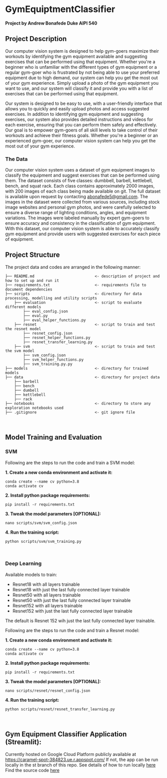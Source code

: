 # GymEquiptmentClassifier
**Project by Andrew Bonafede Duke AIPI 540**

## Project Description
Our computer vision system is designed to help gym-goers maximize their workouts by identifying the gym equipment available and suggesting exercises that can be performed using that equipment. Whether you're a beginner who is unfamiliar with the different types of gym equipment or a regular gym-goer who is frustrated by not being able to use your preferred equipment due to high demand, our system can help you get the most out of your gym experience. Simply upload a photo of the gym equipment you want to use, and our system will classify it and provide you with a list of exercises that can be performed using that equipment.

Our system is designed to be easy to use, with a user-friendly interface that allows you to quickly and easily upload photos and access suggested exercises. In addition to identifying gym equipment and suggesting exercises, our system also provides detailed instructions and videos for each exercise, ensuring that you can perform them safely and effectively. Our goal is to empower gym-goers of all skill levels to take control of their workouts and achieve their fitness goals. Whether you're a beginner or an experienced gym-goer, our computer vision system can help you get the most out of your gym experience.

### The Data
Our computer vision system uses a dataset of gym equipment images to classify the equipment and suggest exercises that can be performed using them. The dataset consists of five classes: dumbbell, barbell, kettlebell, bench, and squat rack. Each class contains approximately 2000 images, with 200 images of each class being made available on git. The full dataset is available upon request by contacting abonafede5@gmail.com. The images in the dataset were collected from various sources, including stock image websites and personal gym photos, and were carefully selected to ensure a diverse range of lighting conditions, angles, and equipment variations. The images were labeled manually by expert gym-goers to ensure accuracy and consistency in the classification of gym equipment. With this dataset, our computer vision system is able to accurately classify gym equipment and provide users with suggested exercises for each piece of equipment.

## Project Structure
The project data and codes are arranged in the following manner:

```
├── README.md                           <- description of project and how to set up and run it
├── requirements.txt                    <- requirements file to document dependencies
├── scripts                             <- directory for data processing, modelling and utility scripts
    ├── evaluation                      <- script to evaluate different models
        ├── eval_config.json
        ├── eval.py
        ├── eval_helper_functions.py
    ├── resnet                          <- script to train and test the resnet model
        ├── resnet_config.json
        ├── resnet_helper_functions.py
        ├── resnet_transfer_learning.py
    ├── svm                             <- script to train and test the svm model
        ├── svm_config.json
        ├── svm_helper_functions.py
        ├── svm_training.py.py
├── models                              <- directory for trained models
├── data                                <- directory for project data 
    ├── barbell
    ├── bench
    ├── dumbell
    ├── kettlebell
    ├── rack
├── notebooks                           <- directory to store any exploration notebooks used
├── .gitignore                          <- git ignore file
```

&nbsp;
## Model Training and Evaluation

### SVM
Following are the steps to run the code and train a SVM model:

**1. Create a new conda environment and activate it:** 
```
conda create --name cv python=3.8
conda activate cv
```
**2. Install python package requirements:** 
```
pip install -r requirements.txt 
```

**3. Tweak the model parameters [OPTIONAL]:** 
```
nano scripts/svm/svm_config.json
```

**4. Run the training script:** 
```
python scripts/svm/svm_training.py
```
&nbsp;

### Deep Learning
Available models to train:
- Resnet18 with all layers trainable
- Resnet18 with just the last fully connected layer trainable
- Resnet50 with all layers trainable
- Resnet50 with just the last fully connected layer trainable
- Resnet152 with all layers trainable
- Resnet152 with just the last fully connected layer trainable

The default is Resnet 152 wih just the last fully connected layer trainable.

Following are the steps to run the code and train a Resnet model:

**1. Create a new conda environment and activate it:** 
```
conda create --name cv python=3.8
conda activate cv
```
**2. Install python package requirements:** 
```
pip install -r requirements.txt 
```

**3. Tweak the model parameters [OPTIONAL]:** 
```
nano scripts/resnet/resnet_config.json
```

**4. Run the training script:** 
```
python scripts/resnet/resnet_transfer_learning.py
```
&nbsp;
## Gym Equipment Classifier Application (Streamlit):
Currently hosted on Google Cloud Platform publicly available at https://caramel-spot-384823.ue.r.appspot.com/
If not, the app can be run locally in the st branch of this repo.
See details of how to run locally [here](https://github.com/abonafede/GymEquipmentClassifier/blob/st/README.md)
Find the source code [here](https://github.com/abonafede/GymEquipmentClassifier/tree/st)